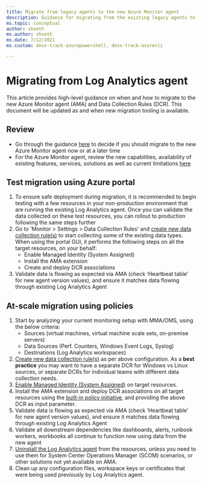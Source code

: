 ```yaml
---
title: Migrate from legacy agents to the new Azure Monitor agent
description: Guidance for migrating from the existing legacy agents to the new Azure Monitor agent (AMA) and Data Collection Rules (DCR)
ms.topic: conceptual
author: shseth
ms.author: shseth
ms.date: 7/12/2021 
ms.custom: devx-track-azurepowershell, devx-track-azurecli

---
```


# Migrating from Log Analytics agent
This article provides high-level guidance on when and how to migrate to the new Azure Monitor agent (AMA) and Data Collection Rules (DCR). This document will be updated as and when new migration tooling is available. 


## Review
- Go through the guidance [here](./azure-monitor-agent-overview.md#should-i-switch-to-azure-monitor-agent) to decide if you should migrate to the new Azure Monitor agent now or at a later time
- For the Azure Monitor agent, review the new capabilities, availability of existing features, services, solutions as well as current limitations [here](./agents-overview.md#azure-monitor-agent)


## Test migration using Azure portal
1. To ensure safe deployment during migration, it is recommended to begin testing with a few resources in your non-production environment that are running the existing Log Analytics agent. Once you can validate the data collected on these test resources, you can rollout to production following the same steps further
2. Go to 'Monitor > Settings > Data Collection Rules' and [create new data collection rule(s)](./data-collection-rule-azure-monitor-agent.md#create-rule-and-association-in-azure-portal) to start collecting some of the existing data types. When using the portal GUI, it performs the following steps on all the target resources, on your behalf:
	- Enable Managed Identity (System Assigned) 
	- Install the AMA extension 
	- Create and deploy DCR associations 
3. Validate data is flowing as expected via AMA (check ‘Heartbeat table’ for new agent version values), and ensure it matches data flowing through existing Log Analytics Agent


## At-scale migration using policies
1. Start by analyzing your current monitoring setup with MMA/OMS, using the below criteria:
	- Sources (virtual machines, virtual machine scale sets, on-premise servers)
	- Data Sources (Perf. Counters, Windows Event Logs, Syslog)
	- Destinations (Log Analytics workspaces)
2. [Create new data collection rule(s)](/rest/api/monitor/datacollectionrules/create#examples) as per above configuration. As a **best practice** you may want to have a separate DCR for Windows vs Linux sources, or separate DCRs for individual teams with different data collection needs.
3. [Enable Managed Identity (System Assigned)](../../active-directory/managed-identities-azure-resources/qs-configure-template-windows-vm.md#system-assigned-managed-identity) on target resources.
4. Install the AMA extension and deploy DCR associations on all target resources using the [built-in policy initiative](../deploy-scale.md#built-in-policy-initiatives), and providing the above DCR as input parameter. 
5. Validate data is flowing as expected via AMA (check ‘Heartbeat table’ for new agent version values), and ensure it matches data flowing through existing Log Analytics Agent
6. Validate all downstream dependencies like dashboards, alerts, runbook workers, workbooks all continue to function now using data from the new agent 
7. [Uninstall the Log Analytics agent](./agent-manage.md#uninstall-agent) from the resources, unless you need to use them for System Center Operations Manager (SCOM) scenarios, or other solutions not yet available on AMA.
8. Clean up any configuration files, workspace keys or certificates that were being used previously by Log Analytics agent.


